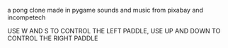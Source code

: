 a pong clone made in pygame
sounds and music from pixabay and incompetech

USE W AND S TO CONTROL THE LEFT PADDLE, USE UP AND DOWN TO CONTROL THE RIGHT PADDLE
